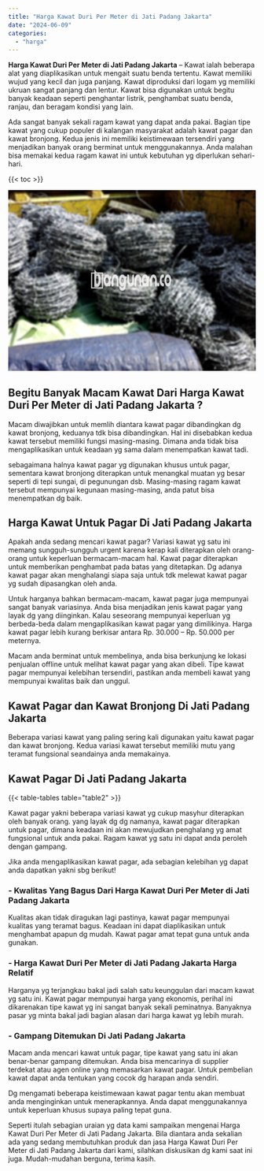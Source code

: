 ```yaml
---
title: "Harga Kawat Duri Per Meter di Jati Padang Jakarta"
date: "2024-06-09"
categories: 
  - "harga"
---
```


**Harga Kawat Duri Per Meter di Jati Padang Jakarta** – Kawat ialah beberapa alat yang diaplikasikan untuk mengait suatu benda tertentu. Kawat memiliki wujud yang kecil dan juga panjang. Kawat diproduksi dari logam yg memiliki ukruan sangat panjang dan lentur. Kawat bisa digunakan untuk begitu banyak keadaan seperti penghantar listrik, penghambat suatu benda, ranjau, dan beragam kondisi yang lain.

Ada sangat banyak sekali ragam kawat yang dapat anda pakai. Bagian tipe kawat yang cukup populer di kalangan masyarakat adalah kawat pagar dan kawat bronjong. Kedua jenis ini memiliki keistimewaan tersendiri yang menjadikan banyak orang berminat untuk menggunakannya. Anda malahan bisa memakai kedua ragam kawat ini untuk kebutuhan yg diperlukan sehari-hari.

{{< toc >}}

![Harga Kawat Duri Per Meter di Jati Padang Jakarta](/images/jual-kawat-murah28.png)

## Begitu Banyak Macam Kawat Dari Harga Kawat Duri Per Meter di Jati Padang Jakarta ?

Macam diwajibkan untuk memlih diantara kawat pagar dibandingkan dg kawat bronjong, keduanya tdk bisa dibandingkan. Hal ini disebabkan kedua kawat tersebut memiliki fungsi masing-masing. Dimana anda tidak bisa mengaplikasikan untuk keadaan yg sama dalam menempatkan kawat tadi.

sebagaimana halnya kawat pagar yg digunakan khusus untuk pagar, sementara kawat bronjong diterapkan untuk menangkal muatan yg besar seperti di tepi sungai, di pegunungan dsb. Masing-masing ragam kawat tersebut mempunyai kegunaan masing-masing, anda patut bisa menempatkan dg baik.

## Harga Kawat Untuk Pagar Di Jati Padang Jakarta

Apakah anda sedang mencari kawat pagar? Variasi kawat yg satu ini memang sungguh-sungguh urgent karena kerap kali diterapkan oleh orang-orang untuk keperluan bermacam-macam hal. Kawat pagar diterapkan untuk memberikan penghambat pada batas yang ditetapkan. Dg adanya kawat pagar akan menghalangi siapa saja untuk tdk melewat kawat pagar yg sudah dipasangkan oleh anda.

Untuk harganya bahkan bermacam-macam, kawat pagar juga mempunyai sangat banyak variasinya. Anda bisa menjadikan jenis kawat pagar yang layak dg yang diinginkan. Kalau seseorang mempunyai keperluan yg berbeda-beda dalam mengaplikasikan kawat pagar yang dimilikinya. Harga kawat pagar lebih kurang berkisar antara Rp. 30.000 – Rp. 50.000 per meternya.

Macam anda berminat untuk membelinya, anda bisa berkunjung ke lokasi penjualan offline untuk melihat kawat pagar yang akan dibeli. Tipe kawat pagar mempunyai kelebihan tersendiri, pastikan anda membeli kawat yang mempunyai kwalitas baik dan unggul.

## Kawat Pagar dan Kawat Bronjong Di Jati Padang Jakarta

Beberapa variasi kawat yang paling sering kali digunakan yaitu kawat pagar dan kawat bronjong. Kedua variasi kawat tersebut memiliki mutu yang teramat fungsional seandainya anda memakainya.

## Kawat Pagar Di Jati Padang Jakarta

{{< table-tables table="table2" >}}

Kawat pagar yakni beberapa variasi kawat yg cukup masyhur diterapkan oleh banyak orang. yang layak dg dg namanya, kawat pagar diterapkan untuk pagar, dimana keadaan ini akan mewujudkan penghalang yg amat fungsional untuk anda pakai. Ragam kawat yg satu ini dapat anda peroleh dengan gampang.

Jika anda mengaplikasikan kawat pagar, ada sebagian kelebihan yg dapat anda dapatkan yakni sbg berikut!

### \- Kwalitas Yang Bagus Dari Harga Kawat Duri Per Meter di Jati Padang Jakarta

Kualitas akan tidak diragukan lagi pastinya, kawat pagar mempunyai kualitas yang teramat bagus. Keadaan ini dapat diaplikasikan untuk menghambat apapun dg mudah. Kawat pagar amat tepat guna untuk anda gunakan.

### \- Harga Kawat Duri Per Meter di Jati Padang Jakarta Harga Relatif

Harganya yg terjangkau bakal jadi salah satu keunggulan dari macam kawat yg satu ini. Kawat pagar mempunyai harga yang ekonomis, perihal ini dikarenakan tipe kawat yg ini sangat banyak sekali peminatnya. Banyaknya pasar yg minta bakal jadi bagian alasan dari harga kawat yg lebih murah.

### \- Gampang Ditemukan Di Jati Padang Jakarta

Macam anda mencari kawat untuk pagar, tipe kawat yang satu ini akan benar-benar gampang ditemukan. Anda bisa mencarinya di supplier terdekat atau agen online yang memasarkan kawat pagar. Untuk pembelian kawat dapat anda tentukan yang cocok dg harapan anda sendiri.

Dg mengamati beberapa keistimewaan kawat pagar tentu akan membuat anda menginginkan untuk menerapkannya. Anda dapat menggunakannya untuk keperluan khusus supaya paling tepat guna.

Seperti itulah sebagian uraian yg data kami sampaikan mengenai Harga Kawat Duri Per Meter di Jati Padang Jakarta. Bila diantara anda sekalian ada yang sedang membutuhkan produk dan jasa Harga Kawat Duri Per Meter di Jati Padang Jakarta dari kami, silahkan diskusikan dg kami saat ini juga. Mudah-mudahan berguna, terima kasih.
